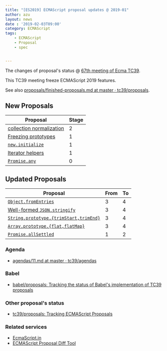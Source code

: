 ```yaml
---
title: "[ES2019] ECMAScript proposal updates @ 2019-01"
author: azu
layout: news
date : '2019-02-03T09:00'
category: ECMAScript
tags:
    - ECMAScript
    - Proposal
    - spec


---
```


The changes of proposal's status @ [67th meeting of Ecma TC39](https://github.com/tc39/agendas/blob/master/2018/11.md).

This TC39 meeting freeze ECMAScript 2019 features.

See also [proposals/finished-proposals.md at master · tc39/proposals](https://github.com/tc39/proposals/blob/master/finished-proposals.md).

## New Proposals

| Proposal                                                     | Stage |
| ------------------------------------------------------------ | ----- |
| [collection normalization](https://github.com/tc39-transfer/proposal-collection-normalization) | 2     |
| [Freezing prototypes](https://github.com/bakkot/proposal-freeze-prototype) | 1     |
| [`new.initialize`](https://github.com/littledan/proposal-new-initialize) | 1     |
| [Iterator helpers](https://github.com/devsnek/proposal-iterator-helpers) | 1     |
| [`Promise.any`](https://github.com/tc39/proposal-promise-any) | 0     |


## Updated Proposals

| Proposal                                                     | From | To   |
| ------------------------------------------------------------ | ---- | ---- |
| [`Object.fromEntries`](https://github.com/tc39/proposal-object-from-entries) | 3    | 4    |
| [Well-formed `JSON.stringify`](https://github.com/tc39/proposal-well-formed-stringify) | 3    | 4    |
| [`String.prototype.{trimStart,trimEnd}`](https://github.com/tc39/proposal-string-left-right-trim) | 3    | 4    |
| [`Array.prototype.{flat,flatMap}`](https://github.com/tc39/proposal-flatMap) | 3    | 4    |
| [`Promise.allSettled`](https://github.com/tc39/proposal-promise-allSettled) | 1    | 2    |

### Agenda

- [agendas/11.md at master · tc39/agendas](https://github.com/tc39/agendas/blob/master/2018/11.md)

### Babel

- [babel/proposals: Tracking the status of Babel's implementation of TC39 proposals](https://github.com/babel/proposals "babel/proposals: Tracking the status of Babel&#39;s implementation of TC39 proposals")

### Other proposal's status 

- [tc39/proposals: Tracking ECMAScript Proposals](https://github.com/tc39/proposals "tc39/proposals: Tracking ECMAScript Proposals")

### Related services

- [EcmaScript.in](http://ecmascript.in/)
- [ECMAScript Proposal Diff Tool](https://azu.github.io/ecmascript-proposals-json/)